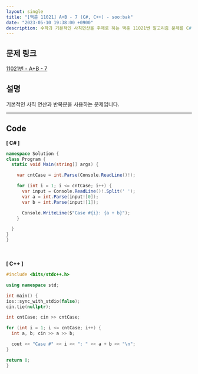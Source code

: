 ```yaml
---
layout: single
title: "[백준 11021] A+B - 7 (C#, C++) - soo:bak"
date: "2023-05-10 19:38:00 +0900"
description: 수학과 기본적인 사칙연산을 주제로 하는 백준 11021번 알고리즘 문제를 C# 과 C++ 로 풀이 및 해설
---
```


## 문제 링크
  [11021번 - A+B - 7](https://www.acmicpc.net/problem/11021)

## 설명
기본적인 사칙 연산과 반복문을 사용하는 문제입니다. <br>

- - -

## Code
<b>[ C# ] </b>
<br>

  ```c#
namespace Solution {
  class Program {
    static void Main(string[] args) {

      var cntCase = int.Parse(Console.ReadLine()!);

      for (int i = 1; i <= cntCase; i++) {
        var input = Console.ReadLine()!.Split(' ');
        var a = int.Parse(input![0]);
        var b = int.Parse(input![1]);

        Console.WriteLine($"Case #{i}: {a + b}");
      }

    }
  }
}
  ```
<br><br>
<b>[ C++ ] </b>
<br>

  ```c++
#include <bits/stdc++.h>

using namespace std;

int main() {
  ios::sync_with_stdio(false);
  cin.tie(nullptr);

  int cntCase; cin >> cntCase;

  for (int i = 1; i <= cntCase; i++) {
    int a, b; cin >> a >> b;

    cout << "Case #" << i << ": " << a + b << "\n";
  }

  return 0;
}
  ```
